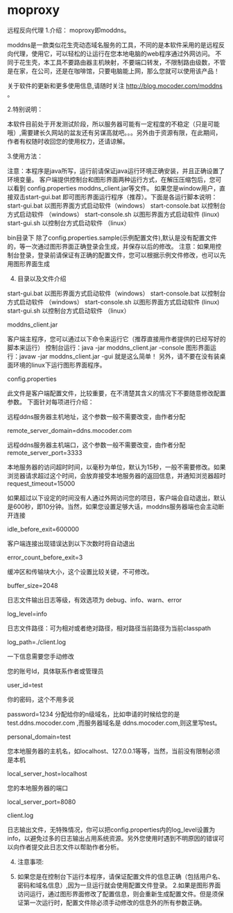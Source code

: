 # moproxy
远程反向代理
1.介绍：
moproxy即moddns。

moddns是一款类似花生壳动态域名服务的工具，不同的是本软件采用的是远程反向代理，使用它，可以轻松的让运行在您本地电脑的web程序通过外网访问。
不同于花生壳，本工具不要路由器主机映射，不要端口转发，不限制路由级数，不管是在家，在公司，还是在咖啡馆，只要电脑能上网，那么您就可以使用该产品！

关于软件的更新和更多使用信息,请随时关注 http://blog.mocoder.com/moddns 。

2.特别说明：

本软件目前处于开发测试阶段，所以服务器可能有一定程度的不稳定（只是可能哦）,需要建长久网站的盆友还有另谋高就吧。。。另外由于资源有限，在此期间，作者有权随时收回您的使用权力，还请谅解。

3.使用方法：

注意：本程序是java所写，运行前请保证java运行环境正确安装，并且正确设置了环境变量。
客户端提供控制台和图形界面两种运行方式，在解压压缩包后，您可以看到 config.properties moddns_client.jar等文件。
如果您是window用户，直接双击start-gui.bat 即可图形界面运行程序（推荐）。下面是各运行脚本说明：
start-gui.bat 以图形界面方式启动软件（windows）
start-console.bat 以控制台方式启动软件 （windows）
start-console.sh 以图形界面方式启动软件 (linux)
start-gui.sh 以控制台方式启动软件 （linux）

bin目录下 除了config.properties.sample(示例配置文件),默认是没有配置文件的，等一次通过图形界面正确登录会生成，并保存以后的修改。
注意：如果用控制台登录，登录前请保证有正确的配置文件，您可以根据示例文件修改，也可以先用图形界面生成

4. 目录以及文件介绍

start-gui.bat 以图形界面方式启动软件（windows）
start-console.bat 以控制台方式启动软件 （windows）
start-console.sh 以图形界面方式启动软件 (linux)
start-gui.sh 以控制台方式启动软件 （linux）

moddns_client.jar

客户端主程序，您可以通过以下命令来运行它（推荐直接用作者提供的已经写好的脚本来运行）
控制台运行：java -jar moddns_client.jar -console
图形界面运行：javaw -jar moddns_client.jar -gui
就是这么简单！
另外，请不要在没有装桌面环境的linux下运行图形界面程序。

config.properties

此文件是客户端配置文件，比较重要，在不清楚其含义的情况下不要随意修改配置参数。
下面针对每项进行介绍：

远程ddns服务器主机地址，这个参数一般不需要改变，由作者分配

remote_server_domain=ddns.mocoder.com

远程ddns服务器主机端口，这个参数一般不需要改变，由作者分配
remote_server_port=3333

本地服务器的访问超时时间，以毫秒为单位，默认为15秒，一般不需要修改。如果浏览器请求超过这个时间，会放弃接受本地服务器的返回信息，并通知浏览器超时
request_timeout=15000

如果超过以下设定的时间没有人通过外网访问您的项目，客户端会自动退出，默认是600秒，即10分钟。当然，如果您设置足够大话，moddns服务器端也会主动断开连接

idle_before_exit=600000

客户端连接出现错误达到以下次数时将自动退出

error_count_before_exit=3

缓冲区和传输块大小，这个设置比较关键，不可修改。

buffer_size=2048

日志文件输出日志等级，有效选项为 debug、info、warn、error

log_level=info

日志文件路径：可为相对或者绝对路径，相对路径当前路径为当前classpath

log_path=./client.log


一下信息需要您手动修改

您的账号Id，具体联系作者或管理员

user_id=test

你的密码，这个不用多说

password=1234
分配给你的n级域名，比如申请的时候给您的是test.ddns.mocoder.com ,而服务器域名是 ddns.mocoder.com,则这里写test。

personal_domain=test

您本地服务器的主机名，如localhost、127.0.0.1等等，当然，当前没有限制必须是本机

local_server_host=localhost

您的本地服务器的端口

local_server_port=8080


client.log


日志输出文件，无特殊情况，你可以把config.properties内的log_level设置为info，以避免过多的日志输出占用系统资源。另外您使用时遇到不明原因的错误可以向作者提交此日志文件以帮助作者分析。

4. 注意事项:

1. 如果您是在控制台下运行本程序，请保证配置文件的信息正确（包括用户名、密码和域名信息）,因为一旦运行就会使用配置文件登录。
2.如果是图形界面访问运行，通过图形界面修改了配置信息，则会重新生成配置文件。但是须保证第一次运行时，配置文件除必须手动修改的信息外的所有参数正确。
